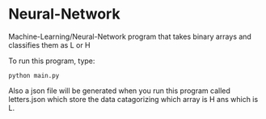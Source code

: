 # Neural-Network
Machine-Learning/Neural-Network program that takes binary arrays and classifies them as L or H

To run this program, type:
	
	python main.py

Also a json file will be generated when you run this program called letters.json which store
the data catagorizing which array is H ans which is L.

